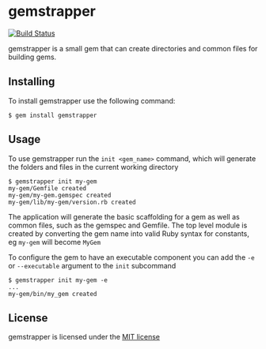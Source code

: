 # gemstrapper
[![Build Status](https://travis-ci.org/thoiberg/gemstrapper.svg?branch=master)](https://travis-ci.org/thoiberg/gemstrapper)

gemstrapper is a small gem that can create directories and common files for building gems.

## Installing

To install gemstrapper use the following command:

    $ gem install gemstrapper

## Usage

To use gemstrapper run the `init <gem_name>` command, which will generate the folders and files in the
current working directory

    $ gemstrapper init my-gem
    my-gem/Gemfile created
    my-gem/my-gem.gemspec created
    my-gem/lib/my-gem/version.rb created

The application will generate the basic scaffolding for a gem as well as common files, such as the gemspec 
and Gemfile. The top level module is created by converting the gem name into valid Ruby syntax for constants,
eg `my-gem` will become `MyGem`

To configure the gem to have an executable component you can add the `-e` or `--executable` argument to the `init`
subcommand

    $ gemstrapper init my-gem -e
    ...
    my-gem/bin/my_gem created

## License

gemstrapper is licensed under the [MIT license](LICENSE)
